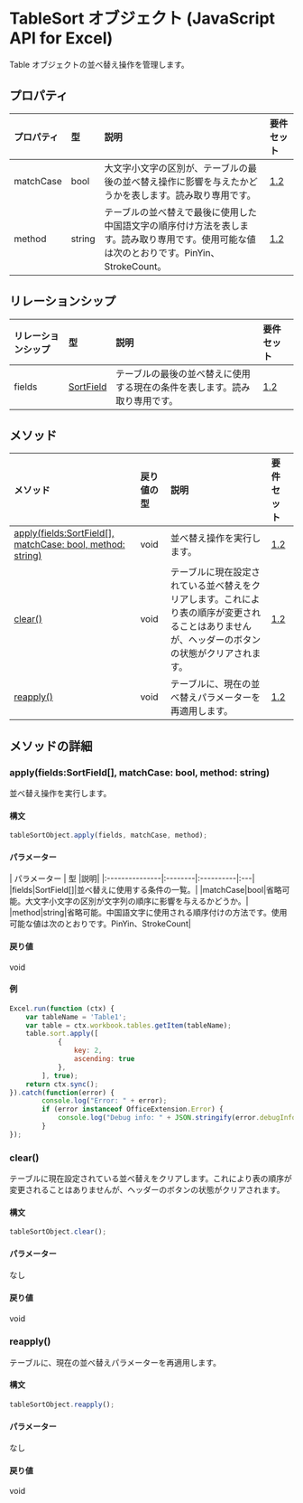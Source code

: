 # <a name="tablesort-object-javascript-api-for-excel"></a>TableSort オブジェクト (JavaScript API for Excel)

Table オブジェクトの並べ替え操作を管理します。

## <a name="properties"></a>プロパティ

| プロパティ       | 型    |説明| 要件セット|
|:---------------|:--------|:----------|:----|
|matchCase|bool|大文字小文字の区別が、テーブルの最後の並べ替え操作に影響を与えたかどうかを表します。読み取り専用です。|[1.2](../requirement-sets/excel-api-requirement-sets.md)|
|method|string|テーブルの並べ替えで最後に使用した中国語文字の順序付け方法を表します。読み取り専用です。使用可能な値は次のとおりです。PinYin、StrokeCount。|[1.2](../requirement-sets/excel-api-requirement-sets.md)|

## <a name="relationships"></a>リレーションシップ
| リレーションシップ | 型    |説明| 要件セット|
|:---------------|:--------|:----------|:----|
|fields|[SortField](sortfield.md)|テーブルの最後の並べ替えに使用する現在の条件を表します。読み取り専用です。|[1.2](../requirement-sets/excel-api-requirement-sets.md)|

## <a name="methods"></a>メソッド

| メソッド           | 戻り値の型    |説明| 要件セット|
|:---------------|:--------|:----------|:----|
|[apply(fields:SortField[], matchCase: bool, method: string)](#applyfields-sortfield-matchcase-bool-method-string)|void|並べ替え操作を実行します。|[1.2](../requirement-sets/excel-api-requirement-sets.md)|
|[clear()](#clear)|void|テーブルに現在設定されている並べ替えをクリアします。これにより表の順序が変更されることはありませんが、ヘッダーのボタンの状態がクリアされます。|[1.2](../requirement-sets/excel-api-requirement-sets.md)|
|[reapply()](#reapply)|void|テーブルに、現在の並べ替えパラメーターを再適用します。|[1.2](../requirement-sets/excel-api-requirement-sets.md)|

## <a name="method-details"></a>メソッドの詳細


### <a name="applyfields-sortfield-matchcase-bool-method-string"></a>apply(fields:SortField[], matchCase: bool, method: string)
並べ替え操作を実行します。

#### <a name="syntax"></a>構文
```js
tableSortObject.apply(fields, matchCase, method);
```

#### <a name="parameters"></a>パラメーター
| パラメーター       | 型    |説明|
|:---------------|:--------|:----------|:---|
|fields|SortField[]|並べ替えに使用する条件の一覧。|
|matchCase|bool|省略可能。大文字小文字の区別が文字列の順序に影響を与えるかどうか。|
|method|string|省略可能。中国語文字に使用される順序付けの方法です。使用可能な値は次のとおりです。PinYin、StrokeCount|

#### <a name="returns"></a>戻り値
void

#### <a name="examples"></a>例
```js
Excel.run(function (ctx) { 
    var tableName = 'Table1';
    var table = ctx.workbook.tables.getItem(tableName);
    table.sort.apply([ 
            {
                key: 2,
                ascending: true
            },
        ], true);
    return ctx.sync(); 
}).catch(function(error) {
        console.log("Error: " + error);
        if (error instanceof OfficeExtension.Error) {
            console.log("Debug info: " + JSON.stringify(error.debugInfo));
        }
});
```

### <a name="clear"></a>clear()
テーブルに現在設定されている並べ替えをクリアします。これにより表の順序が変更されることはありませんが、ヘッダーのボタンの状態がクリアされます。

#### <a name="syntax"></a>構文
```js
tableSortObject.clear();
```

#### <a name="parameters"></a>パラメーター
なし

#### <a name="returns"></a>戻り値
void

### <a name="reapply"></a>reapply()
テーブルに、現在の並べ替えパラメーターを再適用します。

#### <a name="syntax"></a>構文
```js
tableSortObject.reapply();
```

#### <a name="parameters"></a>パラメーター
なし

#### <a name="returns"></a>戻り値
void

